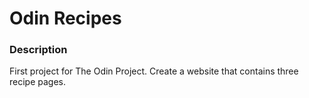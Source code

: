 # Odin Recipes
### Description
First project for The Odin Project. Create a website that contains three recipe pages.